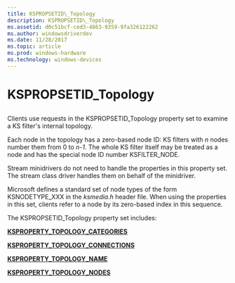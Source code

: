 ```yaml
---
title: KSPROPSETID\_Topology
description: KSPROPSETID\_Topology
ms.assetid: d0c51bcf-ced3-4863-9359-9fa326122262
ms.author: windowsdriverdev
ms.date: 11/28/2017
ms.topic: article
ms.prod: windows-hardware
ms.technology: windows-devices
---
```


# KSPROPSETID\_Topology


## <span id="ddk_kspropsetid_topology_ks"></span><span id="DDK_KSPROPSETID_TOPOLOGY_KS"></span>


Clients use requests in the KSPROPSETID\_Topology property set to examine a KS filter's internal topology.

Each node in the topology has a zero-based node ID: KS filters with *n* nodes number them from 0 to *n-1*. The whole KS filter itself may be treated as a node and has the special node ID number KSFILTER\_NODE.

Stream minidrivers do not need to handle the properties in this property set. The stream class driver handles them on behalf of the minidriver.

Microsoft defines a standard set of node types of the form KSNODETYPE\_XXX in the *ksmedia.h* header file. When using the properties in this set, clients refer to a node by its zero-based index in this sequence.

The KSPROPSETID\_Topology property set includes:

[**KSPROPERTY\_TOPOLOGY\_CATEGORIES**](ksproperty-topology-categories.md)

[**KSPROPERTY\_TOPOLOGY\_CONNECTIONS**](ksproperty-topology-connections.md)

[**KSPROPERTY\_TOPOLOGY\_NAME**](ksproperty-topology-name.md)

[**KSPROPERTY\_TOPOLOGY\_NODES**](ksproperty-topology-nodes.md)

 

 





